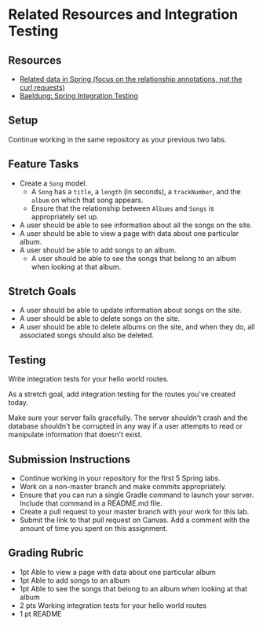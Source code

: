 # Related Resources and Integration Testing

## Resources
* [Related data in Spring (focus on the relationship annotations, not the curl requests)](https://www.baeldung.com/spring-data-rest-relationships)
* [Baeldung: Spring Integration Testing](https://www.baeldung.com/integration-testing-in-spring)

## Setup
Continue working in the same repository as your previous two labs.

## Feature Tasks
- Create a `Song` model.
    - A `Song` has a `title`, a `length` (in seconds), a `trackNumber`, and the `album` on which that song appears.
    - Ensure that the relationship between `Albums` and `Songs` is appropriately set up.
- A user should be able to see information about all the songs on the site.
- A user should be able to view a page with data about one particular album.
- A user should be able to add songs to an album.
    - A user should be able to see the songs that belong to an album when looking at that album.

## Stretch Goals
- A user should be able to update information about songs on the site.
- A user should be able to delete songs on the site.
- A user should be able to delete albums on the site, and when they do, all associated songs should also be deleted.

## Testing
Write integration tests for your hello world routes.

As a stretch goal, add integration testing for the routes you've created today.

Make sure your server fails gracefully. The server shouldn't crash and the
database shouldn't be corrupted in any way if a user attempts to read or
manipulate information that doesn't exist.

## Submission Instructions
* Continue working in your repository for the first 5 Spring labs.
* Work on a non-master branch and make commits appropriately.
* Ensure that you can run a single Gradle command to launch your server. Include that command in a README.md file.
* Create a pull request to your master branch with your work for this lab.
* Submit the link to that pull request on Canvas. Add a comment with the amount of time you spent on this assignment.

## Grading Rubric
- 1pt Able to view a page with data about one particular album
- 1pt Able to add songs to an album
- 1pt Able to see the songs that belong to an album when looking at that album
- 2 pts Working integration tests for your hello world routes
- 1 pt README
